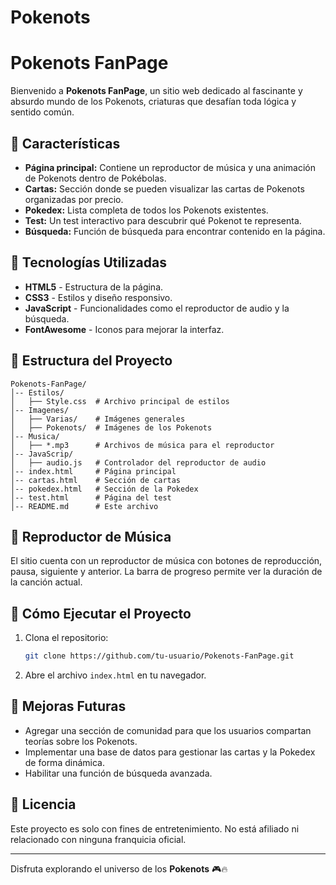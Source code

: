 # Pokenots
# Pokenots FanPage

Bienvenido a **Pokenots FanPage**, un sitio web dedicado al fascinante y absurdo mundo de los Pokenots, criaturas que desafían toda lógica y sentido común.

## 📌 Características
- **Página principal:** Contiene un reproductor de música y una animación de Pokenots dentro de Pokébolas.
- **Cartas:** Sección donde se pueden visualizar las cartas de Pokenots organizadas por precio.
- **Pokedex:** Lista completa de todos los Pokenots existentes.
- **Test:** Un test interactivo para descubrir qué Pokenot te representa.
- **Búsqueda:** Función de búsqueda para encontrar contenido en la página.

## 🚀 Tecnologías Utilizadas
- **HTML5** - Estructura de la página.
- **CSS3** - Estilos y diseño responsivo.
- **JavaScript** - Funcionalidades como el reproductor de audio y la búsqueda.
- **FontAwesome** - Iconos para mejorar la interfaz.

## 📂 Estructura del Proyecto
```
Pokenots-FanPage/
│-- Estilos/
│   ├── Style.css  # Archivo principal de estilos
│-- Imagenes/
│   ├── Varias/    # Imágenes generales
│   ├── Pokenots/  # Imágenes de los Pokenots
│-- Musica/
│   ├── *.mp3      # Archivos de música para el reproductor
│-- JavaScrip/
│   ├── audio.js   # Controlador del reproductor de audio
│-- index.html     # Página principal
│-- cartas.html    # Sección de cartas
│-- pokedex.html   # Sección de la Pokedex
│-- test.html      # Página del test
│-- README.md      # Este archivo
```

## 🎵 Reproductor de Música
El sitio cuenta con un reproductor de música con botones de reproducción, pausa, siguiente y anterior. La barra de progreso permite ver la duración de la canción actual.

## 📌 Cómo Ejecutar el Proyecto
1. Clona el repositorio:
   ```sh
   git clone https://github.com/tu-usuario/Pokenots-FanPage.git
   ```
2. Abre el archivo `index.html` en tu navegador.

## 🔧 Mejoras Futuras
- Agregar una sección de comunidad para que los usuarios compartan teorías sobre los Pokenots.
- Implementar una base de datos para gestionar las cartas y la Pokedex de forma dinámica.
- Habilitar una función de búsqueda avanzada.

## 📜 Licencia
Este proyecto es solo con fines de entretenimiento. No está afiliado ni relacionado con ninguna franquicia oficial.

---
Disfruta explorando el universo de los **Pokenots** 🎮🔥

